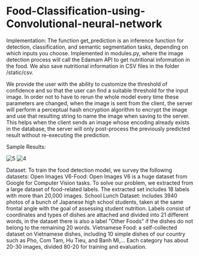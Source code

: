 # Food-Classification-using-Convolutional-neural-network




Implementation:
The function get_prediction is an inference function for detection, classification, and semantic segmentation tasks, depending on which inputs you choose. Implemented in modules.py, where the image detection process will call the Edamam API to get nutritional information in the food. We also save nutritional information in CSV files in the folder /static/csv. 

We provide the user with the ability to customize the threshold of confidence and so that the user can find a suitable threshold for the input image. In order not to have to rerun the whole model every time these parameters are changed, when the image is sent from the client, the server will perform a perceptual hash encryption algorithm to encrypt the image and use that resulting string to name the image when saving to the server. This helps when the client sends an image whose encoding already exists in the database, the server will only post-process the previously predicted result without re-executing the prediction.

Sample Results:

![5](https://github.com/SukeshRondla/Food-Classification-using-Convolutional-neural-network/assets/65500920/27148bf3-0678-4326-abba-39722ff9d454)
![4](https://github.com/SukeshRondla/Food-Classification-using-Convolutional-neural-network/assets/65500920/80224509-772b-4ea8-a2c0-443c9e71bf4d)


Dataset:
To train the food detection model, we survey the following datasets:
Open Images V6-Food: Open Images V6 is a huge dataset from Google for Computer Vision tasks. To solve our problem, we extracted from a large dataset of food-related labels. The extracted set includes 18 labels with more than 20,000 images.
School Lunch Dataset: includes 3940 photos of a bunch of Japanese high school students, taken at the same frontal angle with the goal of assessing student nutrition. Labels consist of coordinates and types of dishes are attached and divided into 21 different words, in the dataset there is also a label "Other Foods" if the dishes do not belong to the remaining 20 words.
Vietnamese Food: a self-collected dataset on Vietnamese dishes, including 10 simple dishes of our country such as Pho, Com Tam, Hu Tieu, and Banh Mi,... Each category has about 20-30 images, divided 80-20 for training and evaluation.
